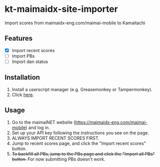 # kt-maimaidx-site-importer

Import scores from maimaidx-eng.com/maimai-mobile to Kamaitachi

## Features

- [x] Import recent scores
- [ ] Import PBs
- [ ] Import dan status

## Installation

1. Install a userscript manager (e.g. Greasemonkey or Tampermonkey).
1. Click [here](https://github.com/j1nxie/kt-maimaidx-site-importer/raw/main/kt-maimaidx-site-importer.user.js).

## Usage

1. Go to the maimaiNET website (https://maimaidx-eng.com/maimai-mobile) and log in.
2. Set up your API key following the instructions you see on the page.
3. ALWAYS IMPORT RECENT SCORES FIRST.
4. Jump to recent scores page, and click the "Import recent scores" button.
5. ~~To backfill all PBs, jump to the PBs page and click the "Import all PBs" button.~~ For now submitting PBs doesn't work.
